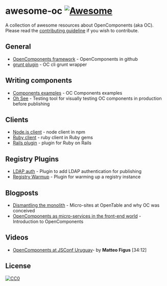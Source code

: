 awesome-oc [![Awesome](https://cdn.rawgit.com/sindresorhus/awesome/d7305f38d29fed78fa85652e3a63e154dd8e8829/media/badge.svg)](https://github.com/sindresorhus/awesome)
================

A collection of awesome resources about OpenComponents (aka OC). Please read the [contributing guideline](contributing.md) if you wish to contribute.

## General
* [OpenComponents framework](https://github.com/opentable/oc) - OpenComponents in github
* [grunt plugin](https://github.com/opentable/grunt-oc) - OC cli grunt wrapper

## Writing components
* [Components examples](https://github.com/matteofigus/oc-components-examples) - OC Components examples
* [Oh See](https://github.com/opentable/oh-see) - Testing tool for visually testing OC components in production before publishing

## Clients

* [Node.js client](https://www.npmjs.com/package/oc-client) - node client in npm
* [Ruby client](https://rubygems.org/gems/opencomponents) - ruby client in Ruby gems
* [Rails plugin](https://rubygems.org/gems/opencomponents-rails) - plugin for Ruby on Rails

## Registry Plugins

* [LDAP auth](https://github.com/andyroyle/oc-auth-ldap) - Plugin to add LDAP authentication for publishing
* [Registry Warmup](https://github.com/matteofigus/oc-warmup) - Plugin for warming up a registry instance

## Blogposts

* [Dismantling the monolith](http://tech.opentable.co.uk/blog/2015/02/09/dismantling-the-monolith-microsites-at-opentable/) - Micro-sites at OpenTable and why OC was conceived
* [OpenComponents as micro-services in the front-end world](http://tech.opentable.co.uk/blog/2016/04/27/opencomponents-microservices-in-the-front-end-world/) - Introduction to OpenComponents

## Videos

* [OpenComponents at JSConf Uruguay](https://www.youtube.com/watch?v=M4OXXRdCpyQ)- by **Matteo Figus** [34:12]

## License

[![CC0](http://i.creativecommons.org/p/zero/1.0/88x31.png)](http://creativecommons.org/publicdomain/zero/1.0/)
